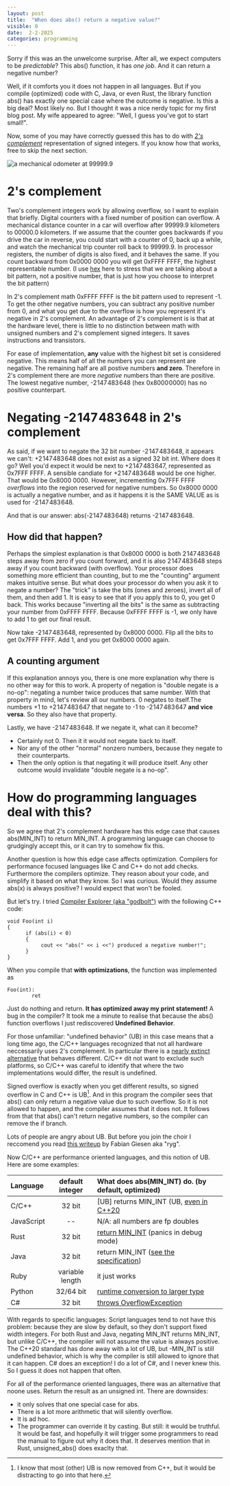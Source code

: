```yaml
---
layout: post
title:  "When does abs() return a negative value?"
visible: 0
date:  2-2-2025
categories: programming
---
```


Sorry if this was an the unwelcome surprise. After all, we expect computers to be _predictable_? This abs() function, it has _one job_. And it can return a negative number? 

Well, if it comforts you it does not happen in all languages. But if you compile (optimized) code with C, Java, or even Rust, the library function abs() has exactly one special case where the outcome is negative. Is this a big deal? Most likely no. But I thought it was a nice nerdy topic for my first blog post. My wife appeared to agree: "Well, I guess you've got to start small!". 

Now, some of you may have correctly guessed this has to do with _[2's complement](https://en.wikipedia.org/wiki/Two's_complement)_ representation of signed integers. If you know how that works, free to skip the next section.   


![a mechanical odometer at 99999.9](../images/Odometer_rollover.jpg)


# 2's complement

Two's complement integers work by allowing overflow, so I want to explain that briefly. Digital counters with a fixed number of position can overflow. A mechanical distance counter in a car will overflow after 99999.9 kilometers to 00000.0 kilometers. If we assume that the counter goes backwards if you drive the car in reverse, you could start with a counter of 0, back up a while, and watch the mechanical trip counter roll back to 99999.9. In processor registers, the number of digits is also fixed, and it behaves the same. If you count backward from  0x0000 0000 you will get 0xFFFF FFFF, the highest representable number. (I use [hex](https://simple.wikipedia.org/wiki/Hexadecimal) here to stress that we are talking about a bit pattern, not a positive number, that is just how you choose to interpret the bit pattern)

In 2's complement math 0xFFFF FFFF is the bit pattern used to represent -1. To get the other negative numbers, you can subtract any positive number from 0, and what you get due to the overflow is how you represent it's negative in 2's complement. An advantage of 2's complement is is that at the hardware level, there is little to no distinction between math with unsigned numbers and 2's complement signed integers. It saves instructions and transistors. 

For ease of implementation, **any** value with the highest bit set is considered negative. This means half of all the numbers you can represent are negative. The remaining half are all postive numbers **and zero**. Therefore in 2's complement there are more _negative_ numbers than there are positive. The lowest negative number, -2 147 483 648 (hex 0x8000 0000) has no positive counterpart.

# Negating -2 147 483 648 in 2's complement
As said, if we want to negate the 32 bit number -2 147 483 648, it appears we can't: +2 147 483 648 does not exist as a signed 32 bit int. Where does it go? Well you'd expect it would be next to +2 147 483 647, represented as 0x7FFF FFFF. A sensible candiate for +2 147 483 648 would be one higher. That would be 0x8000 0000. However, incrementing 0x7FFF FFFF *overflows* into the region reserved for negative numbers. So 0x8000 0000 is actually a negative number, and as it happens it is the SAME VALUE as is used for -2 147 483 648. 

And that is our answer: abs(-2 147 483 648) returns -2 147 483 648. 

## How did that happen?
Perhaps the simplest explanation is that 0x8000 0000 is both 2 147 483 648 steps away from zero if you count forward, and it is also 2 147 483 648 steps away if you count backward (with overflow). Your processor does something more efficient than counting, but to me the "counting" argument makes intuitive sense.
But what does your processor do when you ask it to negate a number? The "trick" is take the bits (ones and zeroes), invert all of them, and then add 1. It is easy to see that if you apply this to 0, you get 0 back. This works because "inverting all the bits" is the same as subtracting your number from 0xFFFF FFFF. Because 0xFFFF FFFF is -1, we only have to add 1 to get our final result.

Now take -2 147 483 648, represented by 0x8000 0000. Flip all the bits to get 0x7FFF FFFF. Add 1, and you get 0x8000 0000 again.

## A counting argument
If this explanation annoys you, there is one more explanation why there is no other way for this to work. 
A property of negation is "double negate is a no-op": negating a number twice produces that same number. With that property in mind, let's review all our numbers. 0 negates to itself.The numbers +1 to +2 147 483 647 that negate to -1 to -2 147 483 647 **and vice versa**. So they also have that property. 

Lastly, we have -2 147 483 648. If we negate it, what can it become?
 - Certainly not 0. Then it it would not negate back to itself.
 - Nor any of the other "normal" nonzero numbers, because they negate to their counterparts.
 - Then the only option is that negating it will produce itself. Any other outcome would invalidate "double negate is a no-op". 

# How do programming languages deal with this?
So we agree that 2's complement hardware has this edge case that causes abs(MIN_INT) to return MIN_INT. A programming language can choose to grudgingly accept this, or it can try to somehow fix this. 

Another question is how this edge case affects optimization. Compilers for performance focused languages like C and C++ do not add checks. Furthermore the compilers optimize. They reason about your code, and simplify it based on what they know. So I was curious. Would they assume abs(x) is always positive? I would expect that won't be fooled. 

But let's try.  I tried [Compiler Explorer (aka "godbolt")](https://abs.godbolt.org/z/YTETW4rY8) with the following C++ code:

    void Foo(int i)
    {
          if (abs(i) < 0)
          {
               cout << "abs(" << i <<") produced a negative number!";
          }
    }

When you compile that **with optimizations**, the function was implemented as 

    Foo(int):
            ret

Just do nothing and return. **It has optimized away my print statement!** A bug in the compiler? 
It took me a minute to realise that because the abs() function overflows I just rediscovered **Undefined Behavior**.

For those unfamiliar: "undefined behavior" (UB) in this case means that a long time ago, the C/C++ languages recognized that not all hardware neccessarily uses 2's complement. In particular there is a [nearly extinct alternative](https://en.wikipedia.org/wiki/Ones'_complement) that behaves different. C/C++ dit not want to exclude such platforms, so C/C++ was careful to identify that where the two implementations would differ, the result is undefined.  

Signed overflow is exactly when you get different results, so signed overflow in C and C++ is UB[^1]. And in this program the compiler sees that abs() can only return a negative value due to such overflow. So it is not allowed to happen, and the compiler assumes that it does not. It follows from that that abs() can't return negative numbers, so the compiler can remove the if branch.

Lots of people are angry about UB. But before you join the choir I reccomend you read [this writeup](https://gist.github.com/rygorous/e0f055bfb74e3d5f0af20690759de5a7#file-gistfile1-txt) by Fabian Giesen aka "ryg". 

Now C/C++ are performance oriented languages, and this notion of UB. Here are some examples:

| Language | default integer | What does abs(MIN_INT) do. (by default, optimized) |
|:--------|:-------:|:-------|
| C/C++   | 32 bit   | [UB] returns MIN_INT (UB, [even in C++20](https://stackoverflow.com/a/57363573) |
| JavaScript | --  |  N/A: all numbers are fp doubles |
| Rust    | 32 bit   | [return MIN_INT](https://doc.rust-lang.org/stable/std/primitive.i32.html#method.abs)  (panics in debug mode) |
| Java    | 32 bit   | return MIN_INT  ([see the specification](https://docs.oracle.com/javase/8/docs/api/java/lang/Math.html#abs-int-)) |
| Ruby    | variable length   | it just works |
| Python    | 32/64 bit | [runtime conversion to larger type](https://peps.python.org/pep-0237/) |
| C#    | 32 bit   | [throws OverflowException](https://learn.microsoft.com/en-us/dotnet/api/system.math.abs?view=netstandard-2.1#system-math-abs(system-int32))   |
 
With regards to specific languages: 
Script languages tend to not have this problem: because they are slow by default, so they don't support fixed width integers. 
For both Rust and Java, negating MIN_INT returns MIN_INT, but unlike C/C++, the compiler will not assume the value is always positive.
The C++20 standard has done away with a lot of UB, but -MIN_INT is still undefined behavior, which is why the compiler is still allowed to ignore that it can happen. 
C# does an exception! I do a lot of C#, and I never knew this. So I guess it does not happen that often. 

For all of the performance oriented languages, there was an alternative that noone uses. Return the result as an unsigned int. 
There are downsides: 
 * it only solves that one special case for abs.
 * There is a lot more arithmetic that will silently overflow.
 * It is ad hoc.
 * The programmer can override it by casting.
But still: it would be truthful. It would be fast, and hopefully it will trigger some programmers to read the manual to figure out why it does that.  It  deserves mention that in Rust, unsigned_abs() does exaclty that.

 [^1]: I know that most (other) UB is now removed from C++, but it would be distracting to go into that here.
 [^2]:  A more lighthearted explanation: Causing "Undefined behavior" is like randomly activating the [Improbabilty drive](https://hitchhikers.fandom.com/wiki/Infinite_Improbability_Drive). "Without proper programming **anything** could happen!" - Zaphod Beeblebrox. 
 





